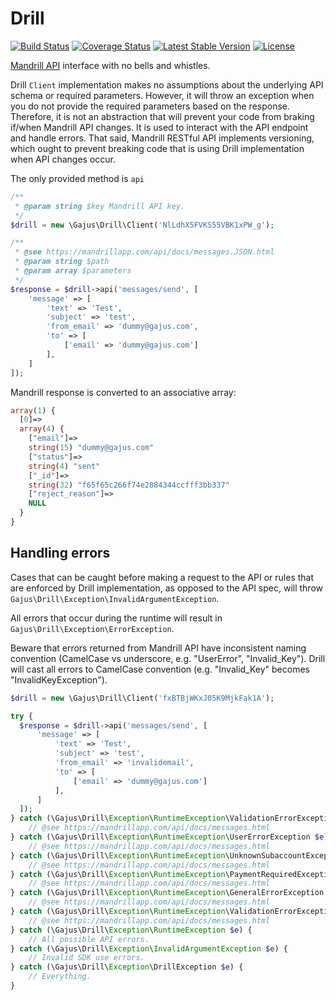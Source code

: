 # Drill

[![Build Status](https://travis-ci.org/gajus/drill.png?branch=master)](https://travis-ci.org/gajus/drill)
[![Coverage Status](https://coveralls.io/repos/gajus/drill/badge.png?branch=master)](https://coveralls.io/r/gajus/drill?branch=master)
[![Latest Stable Version](https://poser.pugx.org/gajus/drill/version.png)](https://packagist.org/packages/gajus/drill)
[![License](https://poser.pugx.org/gajus/drill/license.png)](https://packagist.org/packages/gajus/drill)

[Mandrill API](https://mandrillapp.com/api/docs/) interface with no bells and whistles.

Drill `Client` implementation makes no assumptions about the underlying API schema or required parameters. However, it will throw an exception when you do not provide the required parameters based on the response. Therefore, it is not an abstraction that will prevent your code from braking if/when Mandrill API changes. It is used to interact with the API endpoint and handle errors. That said, Mandrill RESTful API implements versioning, which ought to prevent breaking code that is using Drill implementation when API changes occur.

The only provided method is `api`

```php
/**
 * @param string $key Mandrill API key.
 */
$drill = new \Gajus\Drill\Client('NlLdhX5FVKS55VBK1xPW_g');

/**
 * @see https://mandrillapp.com/api/docs/messages.JSON.html
 * @param string $path
 * @param array $parameters
 */
$response = $drill->api('messages/send', [
    'message' => [
        'text' => 'Test',
        'subject' => 'test',
        'from_email' => 'dummy@gajus.com',
        'to' => [
            ['email' => 'dummy@gajus.com']
        ],
    ]
]);
```

Mandrill response is converted to an associative array:

```php
array(1) {
  [0]=>
  array(4) {
    ["email"]=>
    string(15) "dummy@gajus.com"
    ["status"]=>
    string(4) "sent"
    ["_id"]=>
    string(32) "f65f65c266f74e2884344ccfff3bb337"
    ["reject_reason"]=>
    NULL
  }
}
```

## Handling errors

Cases that can be caught before making a request to the API or rules that are enforced by Drill implementation, as opposed to the API spec, will throw `Gajus\Drill\Exception\InvalidArgumentException`.

All errors that occur during the runtime will result in `Gajus\Drill\Exception\ErrorException`.

Beware that errors returned from Mandrill API have inconsistent naming convention (CamelCase vs underscore, e.g. "UserError", "Invalid_Key"). Drill will cast all errors to CamelCase convention (e.g. "Invalid_Key" becomes "InvalidKeyException").

```php
$drill = new \Gajus\Drill\Client('fxBTBjWKxJ05K9MjkFak1A');

try {
  $response = $drill->api('messages/send', [
      'message' => [
          'text' => 'Test',
          'subject' => 'test',
          'from_email' => 'invalidemail',
          'to' => [
              ['email' => 'dummy@gajus.com']
          ],
      ]
  ]);
} catch (\Gajus\Drill\Exception\RuntimeException\ValidationErrorException $e) {
    // @see https://mandrillapp.com/api/docs/messages.html
} catch (\Gajus\Drill\Exception\RuntimeException\UserErrorException $e) {
    // @see https://mandrillapp.com/api/docs/messages.html
} catch (\Gajus\Drill\Exception\RuntimeException\UnknownSubaccountException $e) {
    // @see https://mandrillapp.com/api/docs/messages.html
} catch (\Gajus\Drill\Exception\RuntimeException\PaymentRequiredException $e) {
    // @see https://mandrillapp.com/api/docs/messages.html
} catch (\Gajus\Drill\Exception\RuntimeException\GeneralErrorException $e) {
    // @see https://mandrillapp.com/api/docs/messages.html
} catch (\Gajus\Drill\Exception\RuntimeException\ValidationErrorException $e) {
    // @see https://mandrillapp.com/api/docs/messages.html
} catch (\Gajus\Drill\Exception\RuntimeException $e) {
    // All possible API errors.
} catch (\Gajus\Drill\Exception\InvalidArgumentException $e) {
    // Invalid SDK use errors.
} catch (\Gajus\Drill\Exception\DrillException $e) {
    // Everything.
}
```
